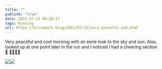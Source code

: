 ```yaml
---
title: ""
publish: "true"
date: 2021-07-12 09:28:17
tags: Running
url: https://ericmwalk.blog/2021/07/12/very-peaceful-and.html
---
```


Very peaceful and cool morning with an eerie look to the sky and sun. Also, looked up at one point later in the run and I noticed I had a cheering section 🤣 🦌🏃🏻‍♂️

![](https://ericmwalk.blog/uploads/2021/dbb61e2c0b.jpg)![](https://ericmwalk.blog/uploads/2021/53e019082e.jpg)